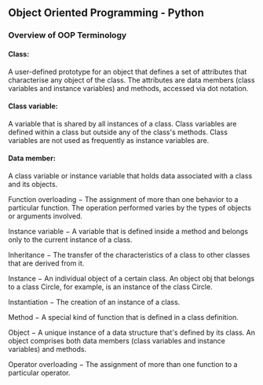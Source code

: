 ## Object Oriented Programming - Python

### Overview of OOP Terminology

#### Class:

A user-defined prototype for an object that defines a set of attributes that characterise any object of the class. The attributes are data members (class variables and instance variables) and methods, accessed via dot notation.

#### Class variable:

A variable that is shared by all instances of a class. Class variables are defined within a class but outside any of the class's methods. Class variables are not used as frequently as instance variables are.

#### Data member:

A class variable or instance variable that holds data associated with a class and its objects.

Function overloading − The assignment of more than one behavior to a particular function. The operation performed varies by the types of objects or arguments involved.

Instance variable − A variable that is defined inside a method and belongs only to the current instance of a class.

Inheritance − The transfer of the characteristics of a class to other classes that are derived from it.

Instance − An individual object of a certain class. An object obj that belongs to a class Circle, for example, is an instance of the class Circle.

Instantiation − The creation of an instance of a class.

Method − A special kind of function that is defined in a class definition.

Object − A unique instance of a data structure that's defined by its class. An object comprises both data members (class variables and instance variables) and methods.

Operator overloading − The assignment of more than one function to a particular operator.